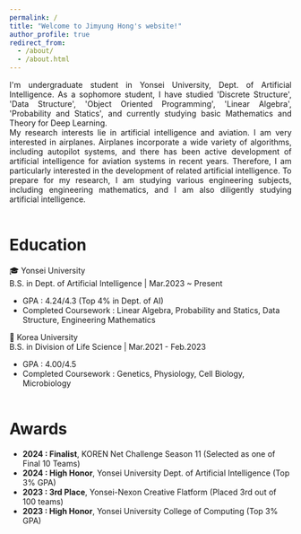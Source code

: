 ```yaml
---
permalink: /
title: "Welcome to Jimyung Hong's website!"
author_profile: true
redirect_from: 
  - /about/
  - /about.html
---
```

<div align="justify">
I'm undergraduate student in Yonsei University, Dept. of Artificial Intelligence. As a sophomore student, I have studied 'Discrete Structure', 'Data Structure', 'Object Oriented Programming', 'Linear Algebra', 'Probability and Statics', and currently studying basic Mathematics and Theory for Deep Learning.
</div>

<div align="justify">
My research interests lie in artificial intelligence and aviation. I am very interested in airplanes. Airplanes incorporate a wide variety of algorithms, including autopilot systems, and there has been active development of artificial intelligence for aviation systems in recent years. Therefore, I am particularly interested in the development of related artificial intelligence. To prepare for my research, I am studying various engineering subjects, including engineering mathematics, and I am also diligently studying artificial intelligence.
</div>
<br/>

Education
======

🎓 Yonsei University  
B.S. in Dept. of Artificial Intelligence | Mar.2023 ~ Present  
+ GPA : 4.24/4.3 (Top 4% in Dept. of AI)  
+ Completed Coursework : Linear Algebra, Probability and Statics, Data Structure, Engineering Mathematics


🏫 Korea University  
B.S. in Division of Life Science | Mar.2021 - Feb.2023  
+ GPA : 4.00/4.5
+ Completed Coursework : Genetics, Physiology, Cell Biology, Microbiology<br/><br/>


Awards
======

- **2024 : Finalist**, KOREN Net Challenge Season 11 (Selected as one of Final 10 Teams)
- **2024 : High Honor**, Yonsei University Dept. of Artificial Intelligence (Top 3% GPA)
- **2023 : 3rd Place**, Yonsei-Nexon Creative Flatform (Placed 3rd out of 100 teams)
- **2023 : High Honor**, Yonsei University College of Computing (Top 3% GPA)
